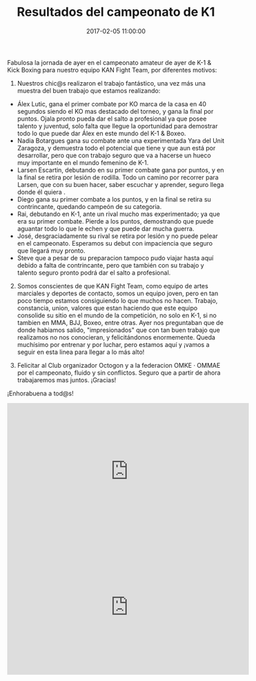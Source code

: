 ﻿---
layout: post
title:  Resultados del campeonato de K1
date:   2017-02-05 11:00:00
images: 
  - 2016-12-17-juegos-escolares-kyokushin.jpg
excerpt:
  Excelente actuación de nuestros alumnos
---
Fabulosa la jornada de ayer en el campeonato amateur de ayer de K-1 & Kick Boxing para nuestro equipo KAN Fight Team, por diferentes motivos:

1. Nuestros chic@s realizaron el trabajo fantástico, una vez más una muestra del buen trabajo que estamos realizando:
* Álex Lutic, gana el primer combate por KO marca de la casa en 40 segundos siendo el KO mas destacado del torneo, y gana la final por puntos.
Ojala pronto pueda dar el salto a profesional ya que posee talento y juventud, solo falta que llegue la oportunidad para demostrar todo lo que puede dar Álex en este mundo del K-1 & Boxeo.
* Nadia Botargues gana su combate ante una experimentada Yara del Unit Zaragoza, y demuestra todo el potencial que tiene y que aun está por desarrollar, pero que con trabajo seguro que va a hacerse un hueco muy importante en el mundo femenino de K-1.
* Larsen Escartin, debutando en su primer combate gana por puntos, y en la final se retira por lesión de rodilla. Todo un camino por recorrer para Larsen, que con su buen hacer, saber escuchar y aprender, seguro llega donde él quiera .
* Diego gana su primer combate a los puntos, y en la final se retira su contrincante, quedando campeón de su categoria.
* Rai, debutando en K-1, ante un rival mucho mas experimentado; ya que era su primer combate. Pierde a los puntos, demostrando que puede aguantar todo lo que le echen y que puede dar mucha guerra. 
* José, desgraciadamente su rival se retira por lesión y no puede pelear en el campeonato. Esperamos su debut con impaciencia que seguro que llegará muy pronto.
* Steve que a pesar de su preparacion tampoco pudo viajar hasta aquí debido a falta de contrincante, pero que también con su trabajo y talento seguro pronto podrá dar el salto a profesional.

2. Somos conscientes de que KAN Fight Team, como equipo de artes marciales y deportes de contacto, somos un equipo joven, pero en tan poco tiempo estamos consiguiendo lo que muchos no hacen.
Trabajo, constancia, union, valores que estan haciendo que este equipo consolide su sitio en el mundo de la competición, no solo en K-1, si no tambien en MMA, BJJ, Boxeo, entre otras.
Ayer nos preguntaban que de donde habiamos salido, "impresionados" que con tan buen trabajo que realizamos no nos conocieran, y felicitándonos enormemente.
Queda muchísimo por entrenar y por luchar, pero estamos aquí y ¡vamos a seguir en esta linea para llegar a lo más alto!

3. Felicitar al Club organizador Octogon y a la federacion OMKE · OMMAE por el campeonato, fluido y sin conflictos. Seguro que a partir de ahora trabajaremos mas juntos. ¡Gracias!

¡Enhorabuena a tod@s!

<div class="video-container">
  <iframe width="560" height="315" src="https://www.youtube.com/embed/uMXk11i12v8?rel=0" frameborder="0" allowfullscreen></iframe>
</div>
<div class="video-container">
  <iframe width="560" height="315" src="https://www.youtube.com/embed/y4Iruz2yQWA?rel=0" frameborder="0" allowfullscreen></iframe>
</div>